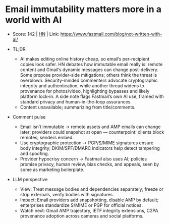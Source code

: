 # Email immutability matters more in a world with AI

- Score: 142 | [HN](https://news.ycombinator.com/item?id=45453135) | Link: https://www.fastmail.com/blog/not-written-with-ai/

- TL;DR
    - AI makes editing online history cheap, so email’s per-recipient copies look safer. HN debates how immutable email really is: remote content and Gmail’s dynamic messages can change post-delivery. Some propose provider-side mitigations; others think the threat is overblown. Security-minded commenters advocate cryptographic integrity and authentication, while another thread widens to provenance for photos/video, highlighting bypasses and likely platform lock-in. A side note flags Fastmail’s own AI use, framed with standard privacy and human-in-the-loop assurances.
    - Content unavailable; summarizing from title/comments.

- Comment pulse
    - Email isn’t immutable → remote assets and AMP emails can change later; providers could snapshot at open — counterpoint: clients block remotes; senders embed.
    - Use cryptographic protection → PGP/S/MIME signatures ensure body integrity; DKIM/SPF/DMARC indicators help detect tampering and spoofing.
    - Provider hypocrisy concern → Fastmail also uses AI; policies promise privacy, human review, bias checks, and appeals, seen by some as marketing boilerplate.

- LLM perspective
    - View: Treat message bodies and dependencies separately; freeze or strip externals, verify bodies with signatures.
    - Impact: Email providers add snapshotting, disable AMP by default; enterprises standardize S/MIME or PGP for official notices.
    - Watch next: Gmail AMP trajectory, IETF integrity extensions, C2PA provenance adoption across cameras and social platforms.
